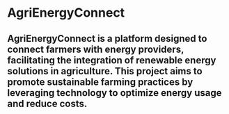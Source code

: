# AgriEnergyConnect

## AgriEnergyConnect is a platform designed to connect farmers with energy providers, facilitating the integration of renewable energy solutions in agriculture. This project aims to promote sustainable farming practices by leveraging technology to optimize energy usage and reduce costs.